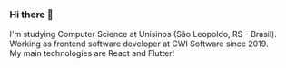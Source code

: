 ### Hi there 👋

I'm studying Computer Science at Unisinos (São Leopoldo, RS - Brasil).  
Working as frontend software developer at CWI Software since 2019.  
My main technologies are React and Flutter!
<!--
**gabrielsh2/gabrielsh2** is a ✨ _special_ ✨ repository because its `README.md` (this file) appears on your GitHub profile.

Here are some ideas to get you started:

- 🔭 I’m currently working on ...
- 🌱 I’m currently learning ...
- 👯 I’m looking to collaborate on ...
- 🤔 I’m looking for help with ...
- 💬 Ask me about ...
- 📫 How to reach me: ...
- 😄 Pronouns: ...
- ⚡ Fun fact: ...
-->
